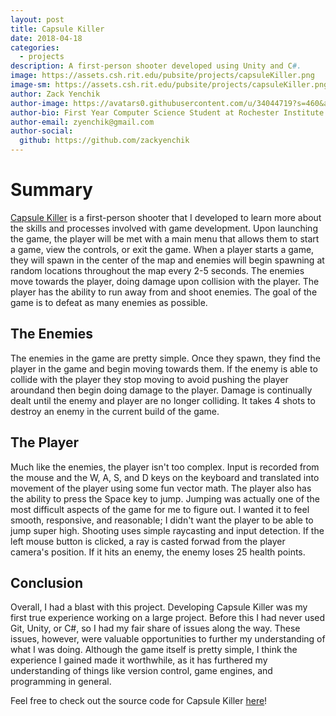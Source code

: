 ```yaml
---
layout: post
title: Capsule Killer
date: 2018-04-18
categories:
  - projects
description: A first-person shooter developed using Unity and C#.
image: https://assets.csh.rit.edu/pubsite/projects/capsuleKiller.png
image-sm: https://assets.csh.rit.edu/pubsite/projects/capsuleKiller.png
author: Zack Yenchik
author-image: https://avatars0.githubusercontent.com/u/34044719?s=460&amp;v=4
author-bio: First Year Computer Science Student at Rochester Institute of Technology
author-email: zyenchik@gmail.com
author-social:
  github: https://github.com/zackyenchik
---
```

# Summary
[Capsule Killer](https://github.com/zcy3071/CapsuleKiller) is a first-person shooter that I developed to learn more about the skills and 
processes involved with game development. Upon launching the game, the player will be met with a main menu that allows them to start a game, 
view the controls, or exit the game. When a player starts a game, they will spawn in the center of the map and enemies will begin spawning 
at random locations throughout the map every 2-5 seconds. The enemies move towards the player, doing damage upon collision with the player. 
The player has the ability to run away from and shoot enemies. The goal of the game is to defeat as many enemies as possible.

## The Enemies
The enemies in the game are pretty simple. Once they spawn, they find the player in the game and begin moving towards them.
If the enemy is able to collide with the player they stop moving to avoid pushing the player aroundand then begin doing damage
to the player. Damage is continually dealt until the enemy and player are no longer colliding. It takes 4 shots to destroy an
enemy in the current build of the game.

## The Player
Much like the enemies, the player isn't too complex. Input is recorded from the mouse and the W, A, S, and D keys on the keyboard
and translated into movement of the player using some fun vector math. The player also has the ability to press the Space key
to jump. Jumping was actually one of the most difficult aspects of the game for me to figure out. I wanted it to feel smooth, responsive,
and reasonable; I didn't want the player to be able to jump super high. Shooting uses simple raycasting and input detection. If the left 
mouse button is clicked, a ray is casted forwad from the player camera's position. If it hits an enemy, the enemy loses 25 health points.

## Conclusion
Overall, I had a blast with this project. Developing Capsule Killer was my first true experience working on a large project. 
Before this I had never used Git, Unity, or C#, so I had my fair share of issues along the way. These issues, however, were 
valuable opportunities to further my understanding of what I was doing. Although the game itself is pretty simple, I think
the experience I gained made it worthwhile, as it has furthered my understanding of things like version control, game engines,
and programming in general.

Feel free to check out the source code for Capsule Killer [here](https://github.com/zcy3071/CapsuleKiller)!